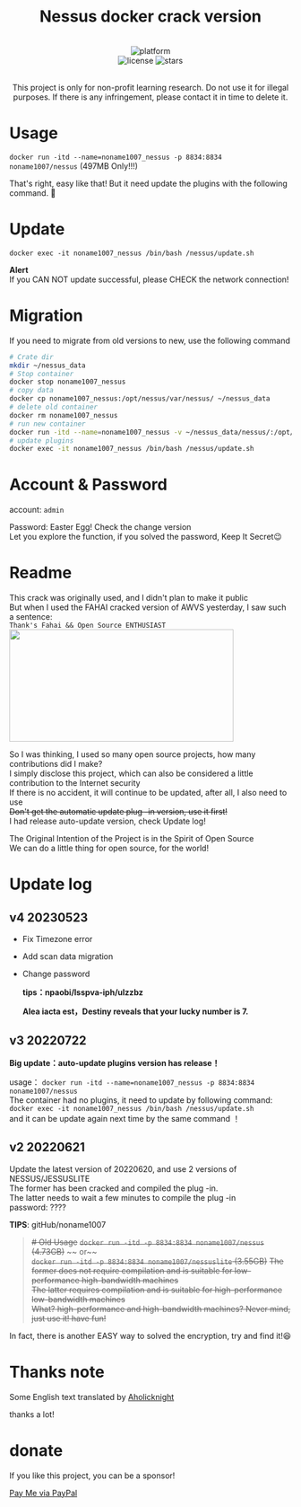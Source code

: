 <div align="center">

# Nessus docker crack version

<br>


<div>
    <img alt="platform" src="https://img.shields.io/badge/platform-Docker%20%7C%20DockerFile-blueviolet">
</div>
<div>
    <img alt="license" src="https://img.shields.io/github/license/elliot-bia/nessus?logo=1">
    <img alt="stars" src="https://img.shields.io/github/stars/elliot-bia/nessus?style=social">
</div>

<br>

This project is only for non-profit learning research. Do not use it for illegal purposes. If there is any infringement, please contact it in time to delete it.
</div>

# Usage
`docker run -itd --name=noname1007_nessus -p 8834:8834 noname1007/nessus`  (497MB Only!!!)

That's right, easy like that! But it need update the plugins with the following command. 🤣

# Update
`docker exec -it noname1007_nessus /bin/bash /nessus/update.sh`  


__Alert__  
If you CAN NOT update successful, please CHECK the network connection!

# Migration

If you need to migrate from old versions to new, use the following command

```bash
# Crate dir
mkdir ~/nessus_data
# Stop container
docker stop noname1007_nessus
# copy data
docker cp noname1007_nessus:/opt/nessus/var/nessus/ ~/nessus_data
# delete old container
docker rm noname1007_nessus
# run new container
docker run -itd --name=noname1007_nessus -v ~/nessus_data/nessus/:/opt/nessus/var/nessus/ -p 8834:8834 noname1007/nessus
# update plugins
docker exec -it noname1007_nessus /bin/bash /nessus/update.sh
```

# Account & Password

account: `admin`

Password: Easter Egg! Check the change version  
Let you explore the function, if you solved the password, Keep It Secret😉

# Readme

This crack was originally used, and I didn't plan to make it public  
But when I used the FAHAI cracked version of AWVS yesterday, I saw such a sentence:  
`Thank's Fahai && Open Source ENTHUSIAST`  
 <img src="https://user-images.githubusercontent.com/40572216/174698816-440d4969-f9d6-4c7d-982c-9af9c4a3e875.png" width = "400" height = "200" align=center />

So I was thinking, I used so many open source projects, how many contributions did I make?  
I simply disclose this project, which can also be considered a little contribution to the Internet security  
If there is no accident, it will continue to be updated, after all, I also need to use  
~~Don't get the automatic update plug -in version, use it first!~~  
I had release auto-update version, check Update log!

The Original Intention of the Project is in the Spirit of Open Source  
We can do a little thing for open source, for the world!  

# Update log

## v4 20230523

- Fix Timezone error

- Add scan data migration

- Change password

  **tips：npaobi/lsspva-iph/ulzzbz**

  **Alea iacta est，Destiny reveals that your lucky number is 7.**

## v3 20220722

__Big update：auto-update plugins version has release！__

usage： `docker run -itd --name=noname1007_nessus -p 8834:8834 noname1007/nessus`  
The container had no plugins, it need to update by following command:  
`docker exec -it noname1007_nessus /bin/bash /nessus/update.sh`  
and it can be update again next time by the same command ！



## v2 20220621

Update the latest version of 20220620, and use 2 versions of NESSUS/JESSUSLITE  
The former has been cracked and compiled the plug -in.  
The latter needs to wait a few minutes to compile the plug -in  
password:  ????

__TIPS__: gitHub/noname1007


> ~~# Old Usage~~
> ~~`docker run -itd -p 8834:8834 noname1007/nessus`   (4.73GB)~~
> ~~ or~~  
> ~~`docker run -itd -p 8834:8834 noname1007/nessuslite` (3.55GB)~~ 
> ~~The former does not require compilation and is suitable for low-performance high-bandwidth machines~~  
> ~~The latter requires compilation and is suitable for high-performance low-bandwidth machines~~  
> ~~What? high-performance and high-bandwidth machines? Never mind, just use it! have fun!~~

In fact, there is another EASY way to solved the encryption, try and find it!😆

# Thanks note
Some English text translated by [Aholicknight](https://github.com/Aholicknight)

thanks a lot! 

# donate
If you like this project, you can be a sponsor!  

[Pay Me via PayPal](https://www.paypal.com/paypalme/pay2rami)
